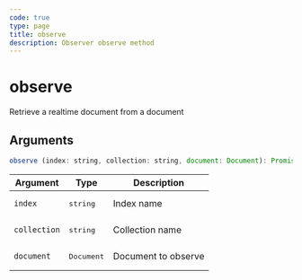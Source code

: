 ```yaml
---
code: true
type: page
title: observe
description: Observer observe method
---
```


# observe

<SinceBadge version="auto-version" />

Retrieve a realtime document from a document

## Arguments

```js
observe (index: string, collection: string, document: Document): Promise<RealtimeDocument>
```

| Argument | Type | Description |
|----------|------|-------------|
| `index` | <pre>string</pre> | Index name |
| `collection` | <pre>string</pre> | Collection name |
| `document` | <pre>Document</pre> | Document to observe |

